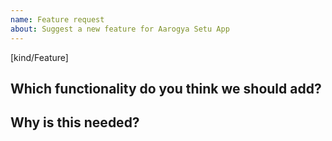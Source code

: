 ```yaml
---
name: Feature request
about: Suggest a new feature for Aarogya Setu App
---
```

[kind/Feature]

<!--

Welcome! - We kindly ask you to:

  1. Fill out the issue template below 

Thanks for understanding, and for contributing to the project!

-->

## Which functionality do you think we should add?


## Why is this needed?
